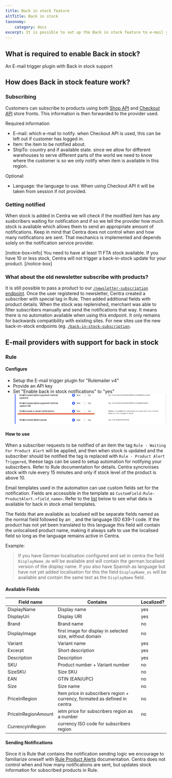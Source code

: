 ```yaml
---
title: Back in stock feature
altTitle: Back in stock
taxonomy:
    category: docs
excerpt: It is possible to set up the Back in stock feature to e-mail your customers reminders when an item is back in stock. Here's how you can configure it.
---
```


## What is required to enable Back in stock?

An E-mail trigger plugin with Back in stock support

## How does Back in stock feature work?

### Subscribing

Customers can subscribe to products using both [Shop API](https://docs.centra.com/swagger-ui/?api=ShopAPI&urls.primaryName=ShopAPI#/6.%20customer%20handling/post_back_in_stock_subscription) and [Checkout API](https://docs.centra.com/swagger-ui/?api=CheckoutAPI#/6.%20customer%20handling/post_back_in_stock_subscription) store fronts. This information is then forwarded to the provider used. 

Required information
* E-mail: which e-mail to notify. when Checkout API is used, this can be left out if customer has logged in.
* Item: the item to be notified about.
* ShipTo: country and if available state. since  we allow for different warehouses to serve different parts of the world we need to know where the customer is so we only notify when item is available in this region. 

Optional:
* Language: the language to use. When using Checkout API it will be taken from session if not provided.

### Getting notified

When stock is added in Centra we will check if the modified item has any susbcribers waiting for notification and if so we tell the provider how much stock is available which allows them to send an appropriate amount of notifications. Keep in mind that Centra does not control when and how many notifications are sent. That mechanics is implemented and depends solely on the notification service provider.

[notice-box=info]
You need to have at least 11 FTA stock available. If you have 10 or less stock, Centra will not trigger a back-in-stock update for your product.
[/notice-box]

### What about the old newsletter subscribe with products?

It is still possible to pass a product to our [`/newsletter-subscription` endpoint](https://docs.centra.com/swagger-ui/#/6.%20customer%20handling/post_newsletter_subscription__email_). Once the user registered to newsletter, Centra created a subscriber with special tag in Rule. Then added additional fields with product details. When the stock was replenished, merchant was able to filter subscribers manually and send the notifications that way. It means there is no automation available when using this endpoint. It only remains for backwards compatibility with existing sites. For new sites use the new back-in-stock endpoints (eg. [`/back-in-stock-subscription`](https://docs.centra.com/swagger-ui/#/6.%20customer%20handling/post_back_in_stock_subscription).

## E-mail providers with support for back in stock

### Rule

#### Configure

* Setup the E-mail trigger plugin for "Rulemailer v4"
* Provide an API key 
* Set "Enable back in stock notifications" to "yes"
![](rule-enable-back-in-stock.png)

#### How to use

When a subscriber requests to be notified of an item the tag `Rule - Waiting For Product Alert` will be applied, and then when stock is updated and the subscriber should be notified the tag is replaced with `Rule - Product Alert Triggered`, theese tags can be used to setup automation for notifying your subscribers. Refer to Rule documentation for details. Centra syncronises stock with rule every 15 minutes and only if stock level of the product is above 10.

Email templates used in the automation can use custom fields set for the notification. Fields are accessible in the template as `CustomField:Rule-ProductAlert.<field_name>`. Refer to the [list](#available-fields) below to see what data is available for back in stock email templates.

The fields that are available as localised will be separate fields named as the normal field followed by an `_` and the language ISO 639-1 code. If the product has not yet been translated to this language this field will contain the unlocalised product name, making it always safe to use the localised field so long as the language remains active in Centra.

Example: 
> If you have German localisation configured and set in centra the field `DisplayName_de` will be available and will contain the german localised version of the display name. If you also have Spanish as language but have not yet added localisation for this the field `DisplayName_es` will be available and contain the same text as the `DisplayName` field.


#### Available Fields

| Field name | Contains | Localized? |
|---|---|---|
| DisplayName | Display name | yes |
| DisplayUri | Display URI | yes |
| Brand | Brand name | no |
| DisplayImage | first image for display in selected size, without domain | no |
| Variant | Variant name | yes |
| Excerpt | Short description | yes |
| Description | Description | yes |
| SKU | Product number + Variant number | no |
| SizeSKU | Size SKU | no |
| EAN | GTIN (EAN/UPC) | no |
| Size | Size name | no |
| PriceInRegion | Item price in subscribers region + currency, formated as defined in centra | no |
| PriceInRegionAmount | ietm price for subscribers region as a number | no |
| CurrencyInRegion | currency ISO code for subscribers region |


#### Sending Notifications

Since it is Rule that contains the notification sending logic we encourage to familiarize oneself with [Rule Product Alerts](https://integrationdocs.rule.io/productalert/#header-triggering-alerts) documentation. Centra does not control when and how many notifications are sent, but updates stock information for subscribed products in Rule.
